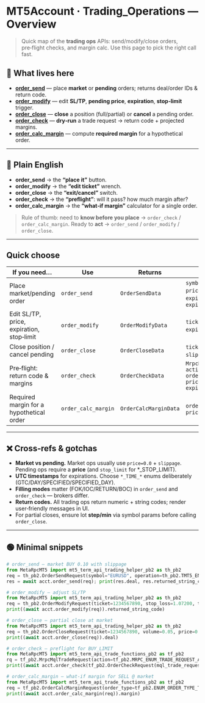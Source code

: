 # MT5Account · Trading\_Operations — Overview

> Quick map of the **trading ops** APIs: send/modify/close orders, pre‑flight checks, and margin calc. Use this page to pick the right call fast.

## 📁 What lives here

* **[order\_send](./order_send.md)** — place **market** or **pending** orders; returns deal/order IDs & return code.
* **[order\_modify](./order_modify.md)** — edit **SL/TP**, **pending price**, **expiration**, **stop‑limit** trigger.
* **[order\_close](./order_close.md)** — **close** a position (full/partial) or **cancel** a pending order.
* **[order\_check](./order_check.md)** — **dry‑run** a trade request → return code + projected margins.
* **[order\_calc\_margin](./order_calc_margin.md)** — compute **required margin** for a hypothetical order.

---

## 🧭 Plain English

* **order\_send** → the **“place it”** button.
* **order\_modify** → the **“edit ticket”** wrench.
* **order\_close** → the **“exit/cancel”** switch.
* **order\_check** → the **“preflight”**: will it pass? how much margin after?
* **order\_calc\_margin** → the **“what‑if margin”** calculator for a single order.

> Rule of thumb: need to **know before you place** → `order_check` / `order_calc_margin`. Ready to **act** → `order_send` / `order_modify` / `order_close`.

---

## Quick choose

| If you need…                              | Use                 | Returns               | Key inputs (enums)                                                                                                                                                    |
| ----------------------------------------- | ------------------- | --------------------- | --------------------------------------------------------------------------------------------------------------------------------------------------------------------- |
| Place market/pending order                | `order_send`        | `OrderSendData`       | `symbol`, `operation:TMT5_ENUM_ORDER_TYPE`, `volume`, `price`, `slippage`, `SL/TP`, `expiration_time_type:TMT5_ENUM_ORDER_TYPE_TIME`, `expiration`                    |
| Edit SL/TP, price, expiration, stop‑limit | `order_modify`      | `OrderModifyData`     | `ticket`, `stop_loss`, `take_profit`, `price`, `stop_limit`, `expiration_time_type`, `expiration`                                                                     |
| Close position / cancel pending           | `order_close`       | `OrderCloseData`      | `ticket`, `volume` (optional), `price` (0.0 → market), `slippage`, `comment`                                                                                          |
| Pre‑flight: return code & margins         | `order_check`       | `OrderCheckData`      | `MrpcMqlTradeRequest{ action:MRPC_ENUM_TRADE_REQUEST_ACTIONS, order_type:ENUM_ORDER_TYPE_TF, symbol, volume, price, deviation, type_filling, type_time, expiration }` |
| Required margin for a hypothetical order  | `order_calc_margin` | `OrderCalcMarginData` | `order_type:ENUM_ORDER_TYPE_TF`, `symbol`, `volume`, `price`                                                                                                          |

---

## ❌ Cross‑refs & gotchas

* **Market vs pending.** Market ops usually use `price=0.0` + `slippage`. Pending ops require a **price** (and `stop_limit` for \*\_STOP\_LIMIT).
* **UTC timestamps** for expirations. Choose `*_TIME_*` enums deliberately (GTC/DAY/SPECIFIED/SPECIFIED\_DAY).
* **Filling modes** matter (FOK/IOC/RETURN/BOC) in `order_send` and `order_check` — brokers differ.
* **Return codes.** All trading ops return numeric + string codes; render user‑friendly messages in UI.
* For partial closes, ensure lot **step/min** via symbol params before calling `order_close`.

---

## 🟢 Minimal snippets

```python
# order_send — market BUY 0.10 with slippage
from MetaRpcMT5 import mt5_term_api_trading_helper_pb2 as th_pb2
req = th_pb2.OrderSendRequest(symbol="EURUSD", operation=th_pb2.TMT5_ENUM_ORDER_TYPE.TMT5_ORDER_TYPE_BUY, volume=0.10, price=0.0, slippage=20, expiration_time_type=th_pb2.TMT5_ENUM_ORDER_TYPE_TIME.TMT5_ORDER_TIME_GTC)
res = await acct.order_send(req); print(res.deal, res.returned_string_code)
```

```python
# order_modify — adjust SL/TP
from MetaRpcMT5 import mt5_term_api_trading_helper_pb2 as th_pb2
req = th_pb2.OrderModifyRequest(ticket=1234567890, stop_loss=1.07200, take_profit=1.07800, expiration_time_type=th_pb2.TMT5_ENUM_ORDER_TYPE_TIME.TMT5_ORDER_TIME_GTC)
print((await acct.order_modify(req)).returned_string_code)
```

```python
# order_close — partial close at market
from MetaRpcMT5 import mt5_term_api_trading_helper_pb2 as th_pb2
req = th_pb2.OrderCloseRequest(ticket=1234567890, volume=0.05, price=0.0, slippage=15)
print((await acct.order_close(req)).deal)
```

```python
# order_check — preflight for BUY_LIMIT
from MetaRpcMT5 import mt5_term_api_trade_functions_pb2 as tf_pb2
rq = tf_pb2.MrpcMqlTradeRequest(action=tf_pb2.MRPC_ENUM_TRADE_REQUEST_ACTIONS.TRADE_ACTION_PENDING, order_type=tf_pb2.ENUM_ORDER_TYPE_TF.ORDER_TYPE_TF_BUY_LIMIT, symbol="XAUUSD", volume=0.10, price=2300.0)
print((await acct.order_check(tf_pb2.OrderCheckRequest(mql_trade_request=rq))).mql_trade_check_result.margin)
```

```python
# order_calc_margin — what-if margin for SELL @ market
from MetaRpcMT5 import mt5_term_api_trade_functions_pb2 as tf_pb2
req = tf_pb2.OrderCalcMarginRequest(order_type=tf_pb2.ENUM_ORDER_TYPE_TF.ORDER_TYPE_TF_SELL, symbol="BTCUSD", volume=0.02, price=0.0)
print((await acct.order_calc_margin(req)).margin)
```
